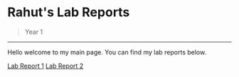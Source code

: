 # Rahut's Lab Reports
> Year 1
---
Hello welcome to my main page. You can find my lab reports below.

[Lab Report 1](https://rahut3.github.io/cse15l-lab-reports/Score)
[Lab Report 2](https://rahut3.github.io/cse15l-lab-reports/Score2)
